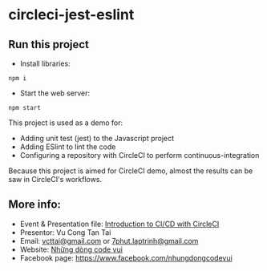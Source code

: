 # circleci-jest-eslint

## Run this project

- Install libraries:

```
npm i
```

- Start the web server:

```
npm start
```

This project is used as a demo for:
- Adding unit test (jest) to the Javascript project
- Adding ESlint to lint the code
- Configuring a repository with CircleCI to perform continuous-integration

Because this project is aimed for CircleCI demo, almost the results can be saw in CircleCI's workflows.

## More info:
- Event & Presentation file: [Introduction to CI/CD with CircleCI](https://docs.google.com/presentation/d/12RTWRp6yW4o-cTp_sW3tHJviF451VAqcW3lJE_hlkBQ/edit)
- Presentor: Vu Cong Tan Tai
- Email: vcttai@gmail.com or 7phut.laptrinh@gmail.com
- Website: [Những dòng code vui](https://nhungdongcodevui.com/)
- Facebook page: https://www.facebook.com/nhungdongcodevui